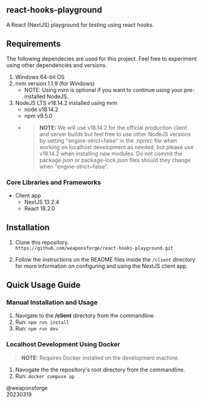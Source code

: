 ## react-hooks-playground

A React (NextJS) playground for testing using react hooks.

## Requirements

The following dependecies are used for this project. Feel free to experiment using other dependencies and versions.

1. Windows 64-bit OS
2. nvm version 1.1.9 (for Windows)
   - NOTE: Using nvm is optional if you want to continue using your pre-installed NodeJS.
3. NodeJS LTS v18.14.2 installed using nvm
   - node v18.14.2
   - npm v9.5.0
   - > **NOTE:** We will use v18.14.2 for the official production client and server builds but feel free to use other NodeJS versions by setting "engine-strict=false" in the .npmrc file when working on localhost development as needed, but please use v18.14.2 when installing new modules. Do not commit the package.json or package-lock.json files should they change when "engine-strict=false".

### Core Libraries and Frameworks

- Client app
   - NextJS 13.2.4
   - React 18.2.0

## Installation

1. Clone this repository.<br>
`https://github.com/weaponsforge/react-hooks-playground.git`

2. Follow the instructions on the README files inside the `/client` directory for more information on configuring and using the NextJS client app.

## Quick Usage Guide

### Manual Installation and Usage

1. Navigate to the **/client** directory from the commandline.
2. Run: `npm run install`
3. Run: `npm run dev`

### Localhost Development Using Docker

> **NOTE:** Requires Docker installed on the development machine.

1. Navogate the the repository's root directory from the commandline.
2. Run: `docker compose up`

@weaponsforge<br>
20230319
